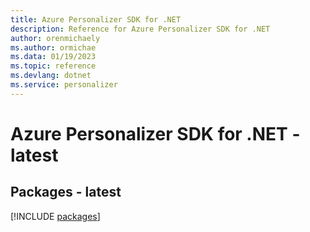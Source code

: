 ```yaml
---
title: Azure Personalizer SDK for .NET
description: Reference for Azure Personalizer SDK for .NET
author: orenmichaely
ms.author: ormichae
ms.data: 01/19/2023
ms.topic: reference
ms.devlang: dotnet
ms.service: personalizer
---
```

# Azure Personalizer SDK for .NET - latest
## Packages - latest
[!INCLUDE [packages](personalizer-index.md)]